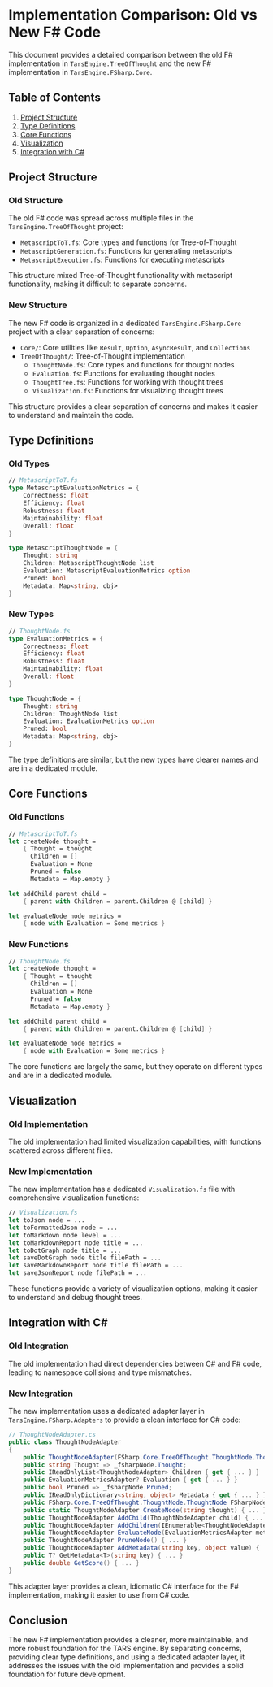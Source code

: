 ﻿# Implementation Comparison: Old vs New F# Code

This document provides a detailed comparison between the old F# implementation in `TarsEngine.TreeOfThought` and the new F# implementation in `TarsEngine.FSharp.Core`.

## Table of Contents

1. [Project Structure](#project-structure)
2. [Type Definitions](#type-definitions)
3. [Core Functions](#core-functions)
4. [Visualization](#visualization)
5. [Integration with C#](#integration-with-c)

## Project Structure

### Old Structure

The old F# code was spread across multiple files in the `TarsEngine.TreeOfThought` project:

- `MetascriptToT.fs`: Core types and functions for Tree-of-Thought
- `MetascriptGeneration.fs`: Functions for generating metascripts
- `MetascriptExecution.fs`: Functions for executing metascripts

This structure mixed Tree-of-Thought functionality with metascript functionality, making it difficult to separate concerns.

### New Structure

The new F# code is organized in a dedicated `TarsEngine.FSharp.Core` project with a clear separation of concerns:

- `Core/`: Core utilities like `Result`, `Option`, `AsyncResult`, and `Collections`
- `TreeOfThought/`: Tree-of-Thought implementation
  - `ThoughtNode.fs`: Core types and functions for thought nodes
  - `Evaluation.fs`: Functions for evaluating thought nodes
  - `ThoughtTree.fs`: Functions for working with thought trees
  - `Visualization.fs`: Functions for visualizing thought trees

This structure provides a clear separation of concerns and makes it easier to understand and maintain the code.

## Type Definitions

### Old Types

```fsharp
// MetascriptToT.fs
type MetascriptEvaluationMetrics = {
    Correctness: float
    Efficiency: float
    Robustness: float
    Maintainability: float
    Overall: float
}

type MetascriptThoughtNode = {
    Thought: string
    Children: MetascriptThoughtNode list
    Evaluation: MetascriptEvaluationMetrics option
    Pruned: bool
    Metadata: Map<string, obj>
}
```

### New Types

```fsharp
// ThoughtNode.fs
type EvaluationMetrics = {
    Correctness: float
    Efficiency: float
    Robustness: float
    Maintainability: float
    Overall: float
}

type ThoughtNode = {
    Thought: string
    Children: ThoughtNode list
    Evaluation: EvaluationMetrics option
    Pruned: bool
    Metadata: Map<string, obj>
}
```

The type definitions are similar, but the new types have clearer names and are in a dedicated module.

## Core Functions

### Old Functions

```fsharp
// MetascriptToT.fs
let createNode thought =
    { Thought = thought
      Children = []
      Evaluation = None
      Pruned = false
      Metadata = Map.empty }

let addChild parent child =
    { parent with Children = parent.Children @ [child] }

let evaluateNode node metrics =
    { node with Evaluation = Some metrics }
```

### New Functions

```fsharp
// ThoughtNode.fs
let createNode thought =
    { Thought = thought
      Children = []
      Evaluation = None
      Pruned = false
      Metadata = Map.empty }

let addChild parent child =
    { parent with Children = parent.Children @ [child] }

let evaluateNode node metrics =
    { node with Evaluation = Some metrics }
```

The core functions are largely the same, but they operate on different types and are in a dedicated module.

## Visualization

### Old Implementation

The old implementation had limited visualization capabilities, with functions scattered across different files.

### New Implementation

The new implementation has a dedicated `Visualization.fs` file with comprehensive visualization functions:

```fsharp
// Visualization.fs
let toJson node = ...
let toFormattedJson node = ...
let toMarkdown node level = ...
let toMarkdownReport node title = ...
let toDotGraph node title = ...
let saveDotGraph node title filePath = ...
let saveMarkdownReport node title filePath = ...
let saveJsonReport node filePath = ...
```

These functions provide a variety of visualization options, making it easier to understand and debug thought trees.

## Integration with C#

### Old Integration

The old implementation had direct dependencies between C# and F# code, leading to namespace collisions and type mismatches.

### New Integration

The new implementation uses a dedicated adapter layer in `TarsEngine.FSharp.Adapters` to provide a clean interface for C# code:

```csharp
// ThoughtNodeAdapter.cs
public class ThoughtNodeAdapter
{
    public ThoughtNodeAdapter(FSharp.Core.TreeOfThought.ThoughtNode.ThoughtNode fsharpNode) { ... }
    public string Thought => _fsharpNode.Thought;
    public IReadOnlyList<ThoughtNodeAdapter> Children { get { ... } }
    public EvaluationMetricsAdapter? Evaluation { get { ... } }
    public bool Pruned => _fsharpNode.Pruned;
    public IReadOnlyDictionary<string, object> Metadata { get { ... } }
    public FSharp.Core.TreeOfThought.ThoughtNode.ThoughtNode FSharpNode => _fsharpNode;
    public static ThoughtNodeAdapter CreateNode(string thought) { ... }
    public ThoughtNodeAdapter AddChild(ThoughtNodeAdapter child) { ... }
    public ThoughtNodeAdapter AddChildren(IEnumerable<ThoughtNodeAdapter> children) { ... }
    public ThoughtNodeAdapter EvaluateNode(EvaluationMetricsAdapter metrics) { ... }
    public ThoughtNodeAdapter PruneNode() { ... }
    public ThoughtNodeAdapter AddMetadata(string key, object value) { ... }
    public T? GetMetadata<T>(string key) { ... }
    public double GetScore() { ... }
}
```

This adapter layer provides a clean, idiomatic C# interface for the F# implementation, making it easier to use from C# code.

## Conclusion

The new F# implementation provides a cleaner, more maintainable, and more robust foundation for the TARS engine. By separating concerns, providing clear type definitions, and using a dedicated adapter layer, it addresses the issues with the old implementation and provides a solid foundation for future development.
